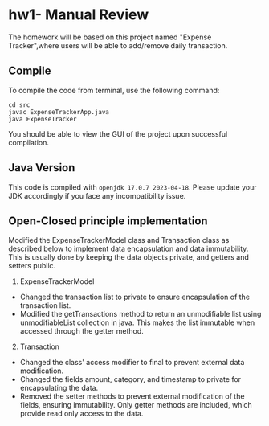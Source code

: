 # hw1- Manual Review

The homework will be based on this project named "Expense Tracker",where users will be able to add/remove daily transaction. 

## Compile

To compile the code from terminal, use the following command:
```
cd src
javac ExpenseTrackerApp.java
java ExpenseTracker
```

You should be able to view the GUI of the project upon successful compilation. 

## Java Version
This code is compiled with ```openjdk 17.0.7 2023-04-18```. Please update your JDK accordingly if you face any incompatibility issue.

## Open-Closed principle implementation
Modified the ExpenseTrackerModel class and Transaction class as described below to implement data encapsulation and data immutability.
This is usually done by keeping the data objects private, and getters and setters public.

1. ExpenseTrackerModel
- Changed the transaction list to private to ensure encapsulation of the transaction list.
- Modified the getTransactions method to return an unmodifiable list using unmodifiableList collection in java. This makes the list immutable when accessed through the getter method.

2. Transaction
- Changed the class' access modifier to final to prevent external data modification.
- Changed the fields amount, category, and timestamp to private for encapsulating the data.
- Removed the setter methods to prevent external modification of the fields, ensuring immutability. Only getter methods are included, which provide read only access to the data.